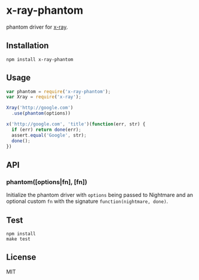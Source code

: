 
# x-ray-phantom

  phantom driver for [x-ray](https://github.com/lapwinglabs/x-ray).

## Installation

```
npm install x-ray-phantom
```

## Usage

```js
var phantom = require('x-ray-phantom');
var Xray = require('x-ray');

Xray('http://google.com')
  .use(phantom(options))

x('http://google.com', 'title')(function(err, str) {
  if (err) return done(err);
  assert.equal('Google', str);
  done();
})
```

## API

### phantom([options|fn], [fn])

Initialize the phantom driver with `options` being passed to Nightmare and
an optional custom `fn` with the signature `function(nightmare, done)`.

## Test

```
npm install
make test
```

## License

MIT

